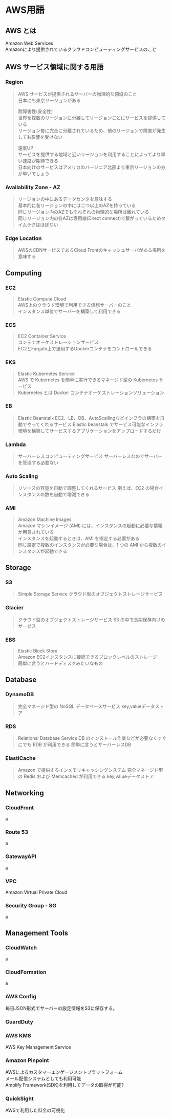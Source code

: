 # AWS用語

## AWS とは
Amazon Web Services  
Amazonにより提供されているクラウドコンピューティングサービスのこと

## AWS サービス領域に関する用語
### Region
> AWS サービスが提供されるサーバーの物理的な領域のこと  
> 日本にも東京リージョンがある
> 
> 耐障害性(安全性)  
> 世界を複数のリージョンに分離してリージョンごとにサービスを提供している  
> リージョン毎に完全に分離されているため、他のリージョンで障害が発生しても影響を受けない
> 
> 速度UP  
> サービスを提供する地域と近いリージョンを利用することによってより早い速度が期待できる  
> 日本向けのサービスはアメリカのバージニア北部より東京リージョンの方が早いでしょう

### Availability Zone - AZ
> リージョンの中にあるデータセンタを意味する  
> 基本的に各リージョンの中には二つ以上のAZを持っている  
> 同じリージョン内のAZでもそれぞれの物理的な場所は離れている  
> 同じリージョン内の各AZは専用線(Direct connect)で繋がっているためタイムラグはほぼない  

### Edge Location
> AWSのCDNサービスであるCloud Frontのキャッシュサーバがある場所を意味する

## Computing
### EC2
> Elastic Compute Cloud  
> AWS上のクラウド環境で利用できる仮想サーバーのこと  
> インスタンス単位でサーバーを構築して利用できる  

### ECS
> EC2 Container Service  
> コンテナオーケストレーションサービス  
> EC2とFargate上で運用するDockerコンテナをコントロールできる  

### EKS
> Elastic Kubernetes Service  
> AWS で Kubernetes を簡単に実行できるマネージド型の Kubernetes サービス  
> Kubernetes とは Docker コンテナオーケストレーションソリューション

### EB
> Elastic Beanstalk
> EC2、LB、DB、AutoScallingなどインフラの構築を自動でやってくれるサービス
> Elastic beanstalk でサービス可能なインフラ環境を構築してサービスするアプリケーションをアップロードするだけ

### Lambda
> サーバーレスコンピューティングサービス
> サーバーレスなのでサーバーを管理する必要ない

### Auto Scaling
> リソースの容量を自動で調整してくれるサービス
> 例えば、EC2 の場合インスタンスの数を自動で増減できる

### AMI
> Amazon Machine Images  
> Amazon マシンイメージ (AMI) には、インスタンスの起動に必要な情報が用意されている  
> インスタンスを起動するときは、AMI を指定する必要がある  
> 同じ設定で複数のインスタンスが必要な場合は、1 つの AMI から複数のインスタンスが起動できる

## Storage
### S3
> Simple Storage Service
> クラウド型のオブジェクトストレージサービス

### Glacier
> クラウド型のオブジェクトストレージサービス
> S3 の中で長期保存向けのサービス

### EBS
> Elastic Block Store  
> Amazon EC2インスタンスに接続できるブロックレベルのストレージ  
> 簡単に言うとハードディスクみたいなもの  

## Database
### DynamoDB
> 完全マネージド型の NoSQL データベースサービス
> key,valueデータストア

### RDS
> Relational Database Service
> DB のインストール作業などが必要なくすぐにでも RDB が利用できる
> 簡単に言うとサーバーレスDB

### ElastiCache
> Amazon で提供するインメモリキャッシングシステム
> 完全マネージド型の Redis および Memcached が利用できる
> key,valueデータストア

## Networking
### CloudFront
a
### Route 53
a
### GatewayAPI
a
### VPC
Amazon Virtual Private Cloud

### Security Group - SG
a

## Management Tools
### CloudWatch
a
### CloudFormation
a
### AWS Config
毎日JSON形式でサーバーの設定情報をS3に保存する。

### GuardDuty

### AWS KMS
AWS Key Management Service


### Amazon Pinpoint
AWSによるカスタマーエンゲージメントプラットフォーム  
メール配信システムとしても利用可能  
Amplify Framework(SDK)を利用してデータの取得が可能?

### QuickSight
AWSで利用した料金の可視化
